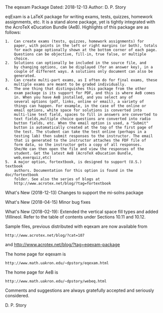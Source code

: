 The eqexam Package 
Dated: 2018-12-13
Author: D. P. Story

eqExam is a LaTeX package for writing exams, tests, quizzes,
homework assignments, etc. It is a stand alone package, yet is
tightly integrated with the AcroTeX eDucation Bundle (AeB). Highlights of
this package are as follows:

    1.  Can create exams (tests, quizzes, homework assignments) for
        paper, with points in the left or right margins (or both), totals
        for each page optionally shown at the bottom corner of each page.
        Questions can be objective, fill-in, true false, or multiple
        choice.
    2.  Solutions can optionally be included in the source file, and
        by changing options, can be displayed (for an answer key), in a
        couple of different ways. A solutions only document can also be
        generated.
    3.  Can create multi-part exams, as I often do for final exams, these
        multiple exams are meant to be graded individually.
    4.  The one thing that distinguishes this package from the other
        exam package is its support for PDF, and this is where AeB comes
        in. When you have AeB installed, and you select any of
        several options (pdf, links, online or email), a variety of
        things can happen. For example, in the case of the online or
        email options, white space for solutions is converted into
        multi-line text field, spaces to fill in answers are converted to
        text fields,multiple choice questions are converted into radio
        button fields, etc. When the email option is used, a "Submit"
        button is automatically created at the top of the first page of
        the test. The student can take the test online (perhaps in a
        testing lab) then submit responses to the instructor. The email
        that is generated to the instructor attaches the FDF file of
        form data, so the instructor gets a copy of all responses.
        She/He can then open the file and view the responses of the
        student. Get the latest AeB (AcroTeX eDucation Bundle,
        web,exerquiz,etc)
    5.  A major option, fortextbook, is designed to support (U.S.) textbook
        authors. Documentation for this option is found in the doc/fortextbook
        folder. See also the series of blogs at
        http://www.acrotex.net/blog/?tag=fortextbook

What's New (2018-12-13) Changes to support the mi-solns package

What's New (2018-04-15) Minor bug fixes

What's New (2018-02-19): Extended the vertical space fill types 
and added \fillineol. Refer to the table of contents under Sections 10.11
and 10.12.

Sample files, previous distributed with eqexam are now available from

    http://www.acrotex.net/blog/?cat=107
and
    http://www.acrotex.net/blog/?tag=eqexam-package

The home page for eqexam is

    http://www.math.uakron.edu/~dpstory/eqexam.html

The home page for AeB is

    http://www.math.uakron.edu/~dpstory/webeq.html

Comments and suggestions are always gratefully accepted and seriously
considered.

D. P. Story

